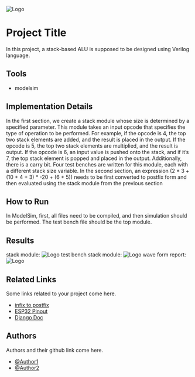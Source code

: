 
![Logo](https://i.postimg.cc/k5FYC9nP/In-Shot-20240626-225254965.jpg)


# Project Title

In this project, a stack-based ALU is supposed to be designed using Verilog language.


## Tools
- modelsim


## Implementation Details

In the first section, we create a stack module whose size is determined by a specified parameter. This module takes an input opcode that specifies the type of operation to be performed. For example, if the opcode is 4, the top two stack elements are added, and the result is placed in the output. If the opcode is 5, the top two stack elements are multiplied, and the result is output. If the opcode is 6, an input value is pushed onto the stack, and if it’s 7, the top stack element is popped and placed in the output. Additionally, there is a carry bit. Four test benches are written for this module, each with a different stack size variable.
In the second section, an expression (2 * 3 + (10 + 4 + 3) * -20 + (6 + 5)) needs to be first converted to postfix form and then evaluated using the stack module from the previous section


## How to Run
In ModelSim, first, all files need to be compiled, and then simulation should be performed. The test bench file should be the top module.



## Results
stack module:
![Logo](https://i.postimg.cc/Vv326Rpx/Screenshot-2024-06-29-153119.png)
test bench stack module:
![Logo](https://i.postimg.cc/yN8K2fHj/Screenshot-2024-06-29-153329.png)
wave form report:
![Logo](https://i.postimg.cc/FK86GGs7/Screenshot-2024-06-29-154004.png)

## Related Links
Some links related to your project come here.
 - [infix to postfix](https://www.geeksforgeeks.org/convert-infix-expression-to-postfix-expression/)
 - [ESP32 Pinout](https://randomnerdtutorials.com/esp32-pinout-reference-gpios/)
 - [Django Doc](https://docs.djangoproject.com/en/5.0/)


## Authors
Authors and their github link come here.
- [@Author1](https://github.com/Sharif-University-ESRLab)
- [@Author2](https://github.com/Sharif-University-ESRLab)

